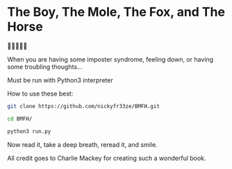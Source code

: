 # The Boy, The Mole, The Fox, and The Horse 
👦🏼🐭🦊🐴

When you are having some imposter syndrome, feeling down, or having some troubling thoughts...

Must be run with Python3 interpreter

How to use these best:

```bash
git clone https://github.com/nickyfr33ze/BMFH.git
```
```bash
cd BMFH/
```
```bash
python3 run.py
```
Now read it, take a deep breath, reread it, and smile.

All credit goes to Charlie Mackey for creating such a wonderful book.
